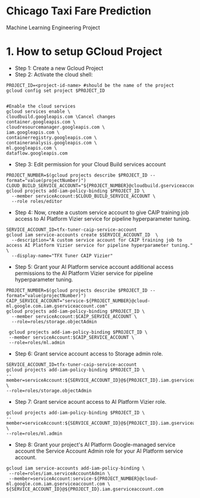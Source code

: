 # Chicago Taxi Fare Prediction
Machine Learning Engineering Project

# 1. How to setup GCloud Project
- Step 1: Create a new Gcloud Project
- Step 2: Activate the cloud shell:
```Shell
PROJECT_ID=<project-id-name> #should be the name of the project
gcloud config set project $PROJECT_ID


#Enable the cloud services
gcloud services enable \
cloudbuild.googleapis.com \Cancel changes
container.googleapis.com \
cloudresourcemanager.googleapis.com \
iam.googleapis.com \
containerregistry.googleapis.com \
containeranalysis.googleapis.com \
ml.googleapis.com \
dataflow.googleapis.com
```

- Step 3: Edit permission for your Cloud Build services account
```Shell
PROJECT_NUMBER=$(gcloud projects describe $PROJECT_ID --format="value(projectNumber)")
CLOUD_BUILD_SERVICE_ACCOUNT="${PROJECT_NUMBER}@cloudbuild.gserviceaccount.com"
gcloud projects add-iam-policy-binding $PROJECT_ID \
  --member serviceAccount:$CLOUD_BUILD_SERVICE_ACCOUNT \
  --role roles/editor
```
- Step 4: Now, create a custom service account to give CAIP training job access to AI Platform Vizier service for pipeline hyperparameter tuning.
```Shell
SERVICE_ACCOUNT_ID=tfx-tuner-caip-service-account
gcloud iam service-accounts create $SERVICE_ACCOUNT_ID  \
  --description="A custom service account for CAIP training job to access AI Platform Vizier service for pipeline hyperparameter tuning." \
  --display-name="TFX Tuner CAIP Vizier"
```

- Step 5: Grant your AI Platform service account additional access permissions to the AI Platform Vizier service for pipeline hyperparameter tuning.
```Shell
PROJECT_NUMBER=$(gcloud projects describe $PROJECT_ID --format="value(projectNumber)")
CAIP_SERVICE_ACCOUNT="service-${PROJECT_NUMBER}@cloud-ml.google.com.iam.gserviceaccount.com"
gcloud projects add-iam-policy-binding $PROJECT_ID \
  --member serviceAccount:$CAIP_SERVICE_ACCOUNT \
  --role=roles/storage.objectAdmin
````
```Shell
 gcloud projects add-iam-policy-binding $PROJECT_ID \
 --member serviceAccount:$CAIP_SERVICE_ACCOUNT \
 --role=roles/ml.admin
```

- Step 6: Grant service account access to Storage admin role.
```Shell
SERVICE_ACCOUNT_ID=tfx-tuner-caip-service-account
gcloud projects add-iam-policy-binding $PROJECT_ID \
--member=serviceAccount:${SERVICE_ACCOUNT_ID}@${PROJECT_ID}.iam.gserviceaccount.com \
--role=roles/storage.objectAdmin
```

- Step 7: Grant service acount access to AI Platform Vizier role.
```Shell
gcloud projects add-iam-policy-binding $PROJECT_ID \
--member=serviceAccount:${SERVICE_ACCOUNT_ID}@${PROJECT_ID}.iam.gserviceaccount.com \
--role=roles/ml.admin
```

- Step 8: Grant your project's AI Platform Google-managed service account the Service Account Admin role for your AI Platform service account.
```Shell
gcloud iam service-accounts add-iam-policy-binding \
 --role=roles/iam.serviceAccountAdmin \
 --member=serviceAccount:service-${PROJECT_NUMBER}@cloud-ml.google.com.iam.gserviceaccount.com \
${SERVICE_ACCOUNT_ID}@${PROJECT_ID}.iam.gserviceaccount.com
```
